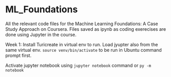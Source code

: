 # ML_Foundations
All the relevant code files for the Machine Learning Foundations: A Case Study Approach on Coursera. 
Files saved as ipynb as coding exerecises are done using Jupyter in the course.

Week 1:
Install Turicreate in virtual env to run. Load jyupter also from the same virtual env.
```source venv/bin/activate``` to be run in Ubuntu command prompt first.

Activate jupyter notebook using ```jupyter notebook``` command or ```py -m notebook```
